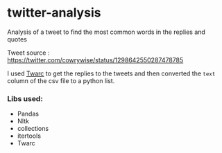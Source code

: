 # twitter-analysis
Analysis of a tweet to find the most common words in the replies and quotes


Tweet source : https://twitter.com/cowrywise/status/1298642550287478785

I used [Twarc](https://github.com/DocNow/twarc) to get the replies to the tweets and then converted the `text` column of the csv file to a python list.


### Libs used:
- Pandas
- Nltk
- collections
- itertools
- Twarc

